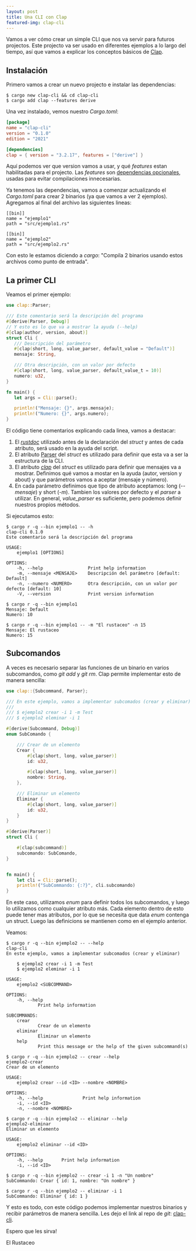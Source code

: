 ```yaml
---
layout: post
title: Una CLI con Clap
featured-img: clap-cli
---
```


Vamos a ver cómo crear un simple CLI que nos va servir para futuros projectos. Este projecto va ser usado en diferentes ejemplos a lo largo del tiempo, así que vamos a explicar los conceptos básicos de [Clap](https://docs.rs/clap/latest/clap/).

## Instalación

Primero vamos a crear un nuevo projecto e instalar las dependencias:
``` console
$ cargo new clap-cli && cd clap-cli
$ cargo add clap --features derive
```

Una vez instalado, vemos nuestro _Cargo.toml_:

``` toml
[package]
name = "clap-cli"
version = "0.1.0"
edition = "2021"

[dependencies]
clap = { version = "3.2.17", features = ["derive"] }
```

Aquí podemos ver que version vamos a usar, y qué _features_ estan habilitadas para el projecto. Las _features_ son [dependencias opcionales](https://doc.rust-lang.org/cargo/reference/features.html#optional-dependencies), usadas para evitar compilaciones innecesarias. 

Ya tenemos las dependencias, vamos a comenzar actualizando el _Cargo.toml_ para crear 2 binarios (ya que vamos a ver 2 ejemplos). Agregamos al final del archivo las siguientes lineas:

```
[[bin]]
name = "ejemplo1"
path = "src/ejemplo1.rs"

[[bin]]
name = "ejemplo2"
path = "src/ejemplo2.rs"
```

Con esto le estamos diciendo a _cargo_: "Compila 2 binarios usando estos archivos como punto de entrada".

## La primer CLI

Veamos el primer ejemplo:


```rust
use clap::Parser;

/// Este comentario será la descripción del programa
#[derive(Parser, Debug)]
// Y esto es lo que va a mostrar la ayuda (--help)
#[clap(author, version, about)]
struct Cli {
   /// Descripción del parámetro
   #[clap(short, long, value_parser, default_value = "Default")]
   mensaje: String,

   /// Otra descripción, con un valor por defecto
   #[clap(short, long, value_parser, default_value_t = 10)]
   numero: u32,
}

fn main() {
   let args = Cli::parse();

   println!("Mensaje: {}", args.mensaje);
   println!("Numero: {}", args.numero);
}
```

El código tiene comentarios explicando cada linea, vamos a destacar:
1. El [_rustdoc_](https://doc.rust-lang.org/rustdoc/what-is-rustdoc.html) utilizado antes de la declaración del _struct_ y antes de cada atributo, será usado en la ayuda del script. 
2. El atributo [Parser](https://docs.rs/clap/latest/clap/trait.Parser.html) del _struct_ es utilizado para definir que esta va a ser la estructura de la CLI.
3. El atributo [_clap_](https://doc.rust-lang.org/rust-by-example/trait/derive.html) del _struct_ es utilizado para definir que mensajes va a mostrar. Definimos qué vamos a mostar en la ayuda (autor, version y about) y que parámetros vamos a aceptar (mensaje y número).
4. En cada parámetro definimos que tipo de atributo aceptamos: long (_--mensaje_) y short (_-m_). Tambien los valores por defecto y el _parser_ a utilizar. En general, _value_parser_ es suficiente, pero podemos definir nuestros propios métodos.

Si ejecutamos esto:
```console
$ cargo r -q --bin ejemplo1 -- -h
clap-cli 0.1.0
Este comentario será la descripción del programa

USAGE:
    ejemplo1 [OPTIONS]

OPTIONS:
    -h, --help                 Print help information
    -m, --mensaje <MENSAJE>    Descripción del parámetro [default: Default]
    -n, --numero <NUMERO>      Otra descripción, con un valor por defecto [default: 10]
    -V, --version              Print version information

$ cargo r -q --bin ejemplo1
Mensaje: Default
Numero: 10

$ cargo r -q --bin ejemplo1 -- -m "El rustaceo" -n 15
Mensaje: El rustaceo
Numero: 15
```


## Subcomandos

A veces es necesario separar las funciones de un binario en varios subcomandos, como _git add_ y _git rm_. Clap permite implementar esto de manera sencilla:

```rust
use clap::{Subcommand, Parser};

/// En este ejemplo, vamos a implementar subcomados (crear y eliminar)
/// 
/// $ ejemplo2 crear -i 1 -m Test
/// $ ejemplo2 eleminar -i 1

#[derive(Subcommand, Debug)]
enum SubComando {

    /// Crear de un elemento
    Crear {
        #[clap(short, long, value_parser)]
        id: u32,

        #[clap(short, long, value_parser)]
        nombre: String,
    },

    /// Eliminar un elemento
    Eliminar {
        #[clap(short, long, value_parser)]
        id: u32,
    }
}

#[derive(Parser)]
struct Cli {

    #[clap(subcommand)]
    subcomando: SubComando,
}


fn main() {
    let cli = Cli::parse();
    println!("SubCommando: {:?}", cli.subcomando)
}
```

En este caso, utilizamos _enum_ para definir todos los subcomandos, y luego lo utilizamos como cualquier atributo más. Cada elemento dentro de esto puede tener mas atributos, por lo que se necesita que data _enum_ contenga un struct. Luego las definicions se mantienen como en el ejemplo anterior.

Veamos:

``` console
$ cargo r -q --bin ejemplo2 -- --help
clap-cli
En este ejemplo, vamos a implementar subcomados (crear y eliminar)

    $ ejemplo2 crear -i 1 -m Test 
    $ ejemplo2 eleminar -i 1

USAGE:
    ejemplo2 <SUBCOMMAND>

OPTIONS:
    -h, --help
            Print help information

SUBCOMMANDS:
    crear
            Crear de un elemento
    eliminar
            Eliminar un elemento
    help
            Print this message or the help of the given subcommand(s)

$ cargo r -q --bin ejemplo2 -- crear --help
ejemplo2-crear
Crear de un elemento

USAGE:
    ejemplo2 crear --id <ID> --nombre <NOMBRE>

OPTIONS:
    -h, --help               Print help information
    -i, --id <ID>
    -n, --nombre <NOMBRE>

$ cargo r -q --bin ejemplo2 -- eliminar --help
ejemplo2-eliminar
Eliminar un elemento

USAGE:
    ejemplo2 eliminar --id <ID>

OPTIONS:
    -h, --help       Print help information
    -i, --id <ID>

$ cargo r -q --bin ejemplo2 -- crear -i 1 -n "Un nombre"
SubCommando: Crear { id: 1, nombre: "Un nombre" }

$ cargo r -q --bin ejemplo2 -- eliminar -i 1
SubCommando: Eliminar { id: 1 }
```

Y esto es todo, con este código podemos implementar nuestros binarios y recibir parámetros de manera sencilla.
Les dejo el link al repo de _git_: [clap-cli](https://github.com/elrustaceo/Code/tree/main/01-Clap/clap-cli).

Espero que les sirva!


El Rustaceo